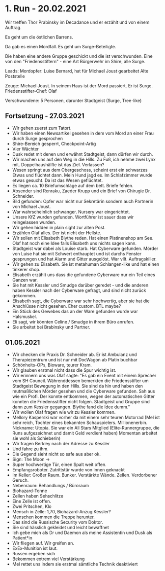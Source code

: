 # 1. Run - 20.02.2021

Wir treffen Thor Prabinsky im Decadance und er erzählt und von einem Auftrag.

Es geht um die östlichen Barrens.

Da gab es einen Mordfall. Es geht um Surge-Beteiligte.

Die haben eine andere Gruppe geschickt und die ist verschwunden. Eine von den "Friedensstiftern" - eine Art Bürgerwehr im Shire, alle Surge.

Leads:
Mordopfer: Luise Bernard, hat für Michael Joust gearbeitet
Alte Poststelle

Zeuge: Michael Joust. In seinem Haus ist der Mord passiert. Er ist Surge.
Friedensstifter-Chef: Olaf

Verschwundene: 5 Personen, darunter Stadtgeist (Surge, Tree-like)

## Fortsetzung - 27.03.2021

- Wir gehen zuerst zum Tatort.
- Wir haben einen Newsartikel gesehen in dem vom Mord an einer Frau durch Surge gesprochen
- Shire-Bereich gesperrt, Checkpoint-Artig
- Vier Wächter
- Dusk redet mit denen und erwähnt Stadtgeist, dann dürfen wir durch.
- Wir machen uns auf den Weg in die Hills. Zu Fuß, ich nehme zwei Lynx mit.
  Doppelhaushälfte ist das Ziel.
  Verlassen?
- Wesen springt aus dem Obergeschoss, scheint erst ein schwarzes Etwas und flüchtet dann. Mein Hund jagd es.
  Im Schlafzimmer wurde etwas gesucht. Da ist das Wesen geflüchtet.
- Es liegen ca. 10 Briefumschläge auf dem bett. Briefe fehlen.
- Absender sind Renraku, Zaeder Krupp und ein Brief von Chirugie Dr. Schneider.
- Bild gefunden: Opfer war nicht nur Sekretärin sondern auch Partnerin von Michael Joust.
- War wahrscheinlich schwanger. Nursery war eingerichtet.
- Unsere KfZ wurden gefunden. Wortführer ist sauer dass wir reingelassen wurden.
- Wir gehen hidden in plain sight zur alten Post.
- Erzählen Olaf alles. Der ist nicht der Hellste.
- Wir sollen mit Elisabeth Blythe reden. Hat einen Platinenshop am See.
  Olaf hat noch eine Idee falls Elisabeth uns nichts sagen kann.
- Stadtgeist war dabei als Louise starb. Hat Cyberware gefunden.
  Mörder von Luise hat sie mit Schwert enthauptet und ist durchs Fenster gesprungen und hat Alarm und Gitter ausgelöst.
  War vllt. Auftragskiller.
- Wir gehen zu Elisabeth. Sie ist metahuman Schlangen-like und hat einen tinkerer shop.
- Elisabeth erzählt uns dass die gefundene Cyberware nur ein Teil eines Ganzen war.
- Sie hat mit Kessler und Smudge darüber geredet - und die anderen haben Kessler nach der Cyberware gefragt, und sind nicht zurück gekommen.
- Elisabeth sagt, die Cyberware war sehr hochwertig, aber sie hat die Anschlüsse nicht gesehen. Eher custom. BTL maybe?
- Ein Stück des Gewebes das an der Ware gefunden wurde war Halsmuskel.
- Eli sagt, wir könnten Celine / Smudge in ihrem Büro anrufen.
- Sie arbeitet bei Brabinsky und Partner.

## 01.05.2021

- Wir checken die Praxis Dr. Schneider ab. Er ist Ambulanz und Therapiezentrum und ist nur mit DocWagon ab Platin buchbar
- Schönheits-OPs, Bioware, teurer Kram.
- Wir glauben erstmal nicht dass die Spur wichtig ist.
- Wir erinnern uns was Olaf sagte:
  "Es gab ein Event mit einem Sprecher vom SH Council. Währenddessen bemerkten die Friedensstifter um Stadtgeist Bewegung in den Hills. Sie sind da hin und haben den mutmaßlichen Mörder gesehen und die Cyberware gefunden. Sah aus wie ein Profi. Der konnte entkommen, wegen der automatischen Gitter konnten die Friedensstifter nicht folgen. Stadtgeist und Gruppe sind dann zum Kessler gegangen. Blythe fand die Idee dumm."
- Wir wollen Olaf fragen wie wir zu Kessler kommen.
- Mellory Kasperski war vorher da mit einem sehr teuren Motorrad
  (Mel ist sehr reich, Tochter eines bekannten Schauspielers. Millionenerbin. Nickname: Utopia. Sie war ein All Stars Mitglied (Elite-Runnergruppe, die Runs aufgezeichnet und damit Geld verdient haben) Momentan arbeitet sie wohl als Schieberin)
- Wir fragen Berkley nach der Adresse zu Kessler
- Und fahre zu ihm.
- Die Gegend sieht nicht so safe aus aber ok.
- Sign: The Moon ->
- Super hochwertige Tür, einen Spalt weit offen.
- Empfangsroboter. Zutrittstür wurde von innen geknackt
- Im Keller: Großer Raum. Bunker. Verstärkte Wände. Zellen. Verdorbener Geruch.
- Nebenraum: Behandlungs / Büroraum
- Biohazard-Tonne
- Zellen haben Sehschlitze
- Eine Zelle ist offen.
- Zwei Pritschen, Klo
- Mensch in Zelle: 1,70, Biohazard-Anzug Kessler?
- Menschen kommen die Treppe herunter.
- Das sind die Russische Security vom Doktor.
- Sie sind hässlich gekleidet und leicht bewaffnet
- Ich gebe mich als Dr und Daemon als meine Assistentin und Dusk als Patient\*in
- Wir fliegen auf. Wir greifen an.
- ExEx-Munition ist laut.
- Russen ergeben sich
- Bekommen extrem viel Verstärkung
- Mel rettet uns indem sie erstmal sämtliche Technik deaktiviert
